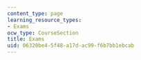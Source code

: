 ```yaml
---
content_type: page
learning_resource_types:
- Exams
ocw_type: CourseSection
title: Exams
uid: 06320be4-5f48-a17d-ac99-f6b7bb1ebcab
---
```

